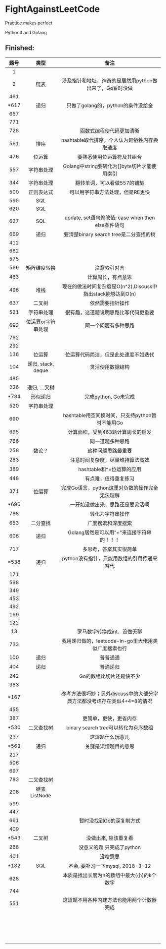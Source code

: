 # FightAgainstLeetCode

Practice makes perfect

Python3 and Golang


## Finished:

|题号|类型|备注|
|:-:|:-:|:-:|
|1|||
|2|链表|涉及指针和地址，神奇的是居然用python做出来了，Go暂时没做|
|461|||
|\*617|递归|只做了golang的，python的条件没给全|
|657|||
|771|||
|728||函数式编程使代码更加清晰|
|561|排序|hashtable取代排序，个人认为是牺牲内存换取速度|
|476|位运算|要熟悉使用位运算符及其组合|
|557|字符串处理|Golang中string要转化为[]byte切片才能使用索引|
|344|字符串处理|翻转单词，可以看做557的铺垫|
|500|正则表达式|可以用字符串方法处理，但是RE更快|
|595|SQL||
|620|SQL||
|627|SQL|update, set语句修改值; case when then else条件语句|
|669|递归|要清楚binary search tree是二分查找的树|
|412|||
|682|||
|575|||
|566|矩阵维度转换|注意索引对齐|
|463||计算周长，有点意思|
|496|堆栈|现在的做法时间复杂度是O(n^2),Discuss中指出stack能够达到O(n)|
|637|二叉树|依然需要指针操作|
|521|字符串处理|很有趣，这道题说明思路比写代码更重要|
|693|位运算or字符串处理|同一个问题有多种思路|
|762|||
|292|||
|136|位运算|位运算代码简洁，但是此处速度不如迭代|
|104|递归, stack, deque|灵活使用数据结构|
|485|||
|226|递归, 二叉树||
|\*784|形似递归|完成python, Go未完成|
|520|字符串处理||
|690||hashtable用空间换时间，只支持python暂时不能用Go|
|695||计算面积，受到463题计算周长的启发|
|766||同一道题多种思路|
|258|数论？|这种问题思路最重要|
|283||注意时间复杂度，尽量维持算法高效|
|389||hashtable和^=位运算的应用|
|448||有点难，值得重复练习|
|371|位运算|完成Go语言，python这里对负数的操作完全无法理解|
|\*696||一开始没做出来，思路还是要灵活啊|
|788||转化为字符串操作|
|653|二分查找|广度搜索和深度搜索|
|606|递归|Golang居然是可以用"+"来连接字符串的！！！|
|717||多思考，答案其实很简单|
|\*538|递归|python没有指针，只能用数组的引用传递来替代|
|171|||
|598|||
|349|||
|453|||
|492|||
|169|||
|122|||
|13||罗马数字转换成int，没做无聊|
|733||我用递归做的，leetcode-in-go里大佬用类似广度搜索也行|
|100|递归|普普通通|
|404|递归|普通递归|
|242||Go的数组比切片还是快不少|
|383|||
|\*167||参考方法很巧妙；另外discuss中的大部分字典方法都没考虑存在类似4+4=8的情况|
|455|||
|387||更简单，更快，更省内存|
|\*530|二叉查找树|binary search tree可以转化为有序数组|
|237||这道题什么玩意儿|
|\*563|递归|关键是读懂题目的意思|
|217|||
|506|||
|697|||
|783|二叉查找树||
|206|链表 ListNode||
|599|||
|447|||
|661||暂时没找到Go的深复制方式|
|409|||
|\*543|二叉树|没做出来, 应该重复看|
|268||没意义的题,只完成了python|
|401||没啥意思|
|\*182|SQL|不会, 要补习一下mysql, 2018-3-12|
|628||本质是找出长度为n的数组中最大(小)的k个数字|
|744|||
|551||这道题不用各种内建方法也能用两个计数器完成|
||||
||||
||||
||||
||||
||||
||||
||||
||||
||||
||||
||||
||||
||||
||||
||||
||||
